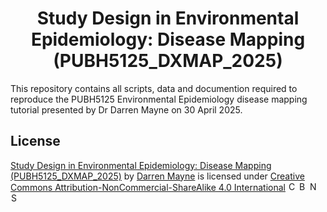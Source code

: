# <center>Study Design in Environmental Epidemiology: Disease Mapping<br>(PUBH5125_DXMAP_2025)</center>

This repository contains all scripts, data and documention required to reproduce the PUBH5125 Environmental Epidemiology disease mapping tutorial presented by Dr Darren Mayne on 30 April 2025.

## License

[Study Design in Environmental Epidemiology: Disease Mapping (PUBH5125_DXMAP_2025)](https://github.com/dmay8519/PUBH5125_DXMAP_2025) by [Darren Mayne](https://www.linkedin.com/in/themaynestory) is licensed under [Creative Commons Attribution-NonCommercial-ShareAlike 4.0 International](https://creativecommons.org/licenses/by-nc-sa/4.0/?ref=chooser-v1) <img src="https://mirrors.creativecommons.org/presskit/icons/cc.svg?ref=chooser-v1" alt="CC" height="15px" hspace="1px"><img src="https://mirrors.creativecommons.org/presskit/icons/by.svg?ref=chooser-v1" alt="BY" height="15px" hspace="1px"><img src="https://mirrors.creativecommons.org/presskit/icons/nc.svg?ref=chooser-v1" alt="NC" height="15px" hspace="1px"><img src="https://mirrors.creativecommons.org/presskit/icons/sa.svg?ref=chooser-v1" alt="SA" height="15px" hspace="1px">
